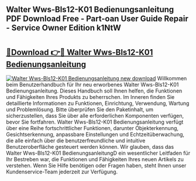 ## Walter Wws-Bls12-K01 Bedienungsanleitung PDF Download Free - Part-oan User Guide Repair - Service Owner Edition k1NtW

# <h2><a href="http://df3zy4.blite.top/?on=Walter+Wws-Bls12-K01+Bedienungsanleitung">🔗Download 👉🔴 Walter Wws-Bls12-K01 Bedienungsanleitung</a></h2>

[![Walter Wws-Bls12-K01 Bedienungsanleitung new download](https://i.imgur.com/lujVjoI.png)](http://df3zy4.blite.top/?on=Walter+Wws-Bls12-K01+Bedienungsanleitung)
Willkommen beim Benutzerhandbuch für Ihr neu erworbenes Walter Wws-Bls12-K01 Bedienungsanleitung. Dieses Handbuch soll Ihnen helfen, die Funktionen und Fähigkeiten Ihres Produkts zu beherrschen. Im Inneren finden Sie detaillierte Informationen zu Funktionen, Einrichtung, Verwendung, Wartung und Problemlösung. Bitte überprüfen Sie den Paketinhalt, um sicherzustellen, dass Sie über alle erforderlichen Komponenten verfügen, bevor Sie fortfahren. Walter Wws-Bls12-K01 Bedienungsanleitung verfügt über eine Reihe fortschrittlicher Funktionen, darunter Objekterkennung, Gesichtserkennung, anpassbare Einstellungen und Echtzeitüberwachung, die alle einfach über die benutzerfreundliche und intuitive Benutzeroberfläche gesteuert werden können. Wir glauben, dass das Walter Wws-Bls12-K01 BedienungsanleitungD ein wesentlicher Leitfaden für Ihr Bestreben war, die Funktionen und Fähigkeiten Ihres neuen Artikels zu verstehen. Wenn Sie Hilfe benötigen oder Fragen haben, steht Ihnen unser Kundenservice-Team jederzeit zur Verfügung.
